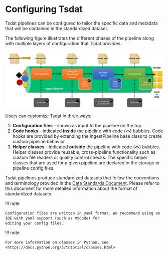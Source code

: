 # Configuring Tsdat

Tsdat pipelines can be configured to tailor the specific data and metadata that will be contained in the standardized
dataset.

The following figure illustrates the different phases of the pipeline along with multiple layers of configuration that
Tsdat provides.

![Tsdat pipelines provide multiple levels of configuration.](../figures/configuration.png)

Users can customize Tsdat in three ways:

1. **Configuration files** - shown as input to the pipeline on the top
2. **Code hooks** - indicated **inside** the pipeline with code (**`<>`**) bubbles. Code hooks are provided by extending
    the IngestPipeline base class to create custom pipeline behavior.
3. **Helper classes** - indicated **outside** the pipeline with code (**`<>`**) bubbles. Helper classes provide
    reusable, cross-pipeline functionality such as custom file readers or quality control checks. The specific helper
    classes that are used for a given pipeline are declared in the storage or pipeline config files.

Tsdat pipelines produce standardized datasets that follow the conventions and terminology provided in the
[Data Standards Document](https://github.com/ME-Data-Pipeline-Software/data_standards). Please refer to this document
for more detailed information about the format of standardized datasets.

!!! note

    Configuration files are written in yaml format. We recommend using an IDE with yaml support (such as VSCode) for
    editing your config files.

!!! note

    For more information on classes in Python, see <https://docs.python.org/3/tutorial/classes.html>
